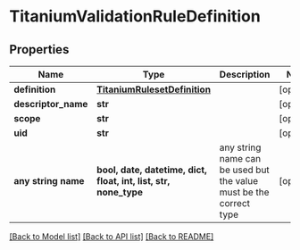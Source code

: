# TitaniumValidationRuleDefinition


## Properties
Name | Type | Description | Notes
------------ | ------------- | ------------- | -------------
**definition** | [**TitaniumRulesetDefinition**](TitaniumRulesetDefinition.md) |  | [optional] 
**descriptor_name** | **str** |  | [optional] 
**scope** | **str** |  | [optional] 
**uid** | **str** |  | [optional] 
**any string name** | **bool, date, datetime, dict, float, int, list, str, none_type** | any string name can be used but the value must be the correct type | [optional]

[[Back to Model list]](../README.md#documentation-for-models) [[Back to API list]](../README.md#documentation-for-api-endpoints) [[Back to README]](../README.md)


